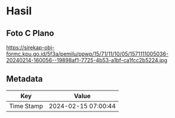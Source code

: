 # Hasil

## Foto C Plano

https://sirekap-obj-formc.kpu.go.id/5f3a/pemilu/ppwp/15/71/11/10/05/1571111005036-20240214-160056--19898af1-7725-4b53-a1bf-ca1fcc2b5224.jpg


## Metadata

| Key        | Value               |
| ---------- | ------------------- |
| Time Stamp | 2024-02-15 07:00:44 |



